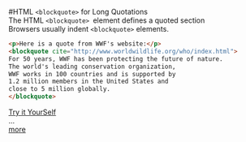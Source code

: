 #HTML `<blockquote>` for Long Quotations  
The HTML `<blockquote> `element defines a quoted section  
Browsers usually indent `<blockquote>` elements.  


```html
<p>Here is a quote from WWF's website:</p>
<blockquote cite="http://www.worldwildlife.org/who/index.html">
For 50 years, WWF has been protecting the future of nature.
The world's leading conservation organization,
WWF works in 100 countries and is supported by
1.2 million members in the United States and
close to 5 million globally.
</blockquote>
```
[Try it YourSelf](http://www.w3schools.com/html/tryit.asp?filename=tryhtml_formatting_q)   
...  
[more](http://www.w3schools.com/html/html_quotation_elements.asp)


